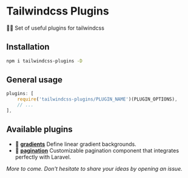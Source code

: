 # Tailwindcss Plugins
🔌🌊 Set of useful plugins for tailwindcss

## Installation

```bash
npm i tailwindcss-plugins -D
```

## General usage

```js
plugins: [
    require('tailwindcss-plugins/PLUGIN_NAME')(PLUGIN_OPTIONS),
    // ...
],
```

## Available plugins

- :rainbow: [**gradients**](gradients) Define linear gradient backgrounds.
- :open_book: [**pagination**](pagination) Customizable pagination component that integrates perfectly with Laravel.

*More to come. Don't hesitate to share your ideas by opening an issue.*

